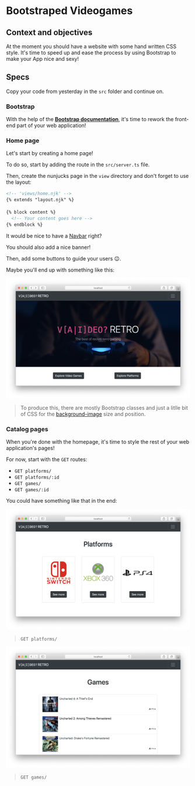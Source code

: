 # Bootstraped Videogames

## Context and objectives

At the moment you should have a website with some hand written CSS style. It's time to speed up and ease the process by using Bootstrap to make your App nice and sexy!

## Specs

Copy your code from yesterday in the `src` folder and continue on.

### Bootstrap

With the help of the **[Bootstrap documentation](https://getbootstrap.com/docs/5.0/getting-started/introduction/)**, it's time to rework the front-end part of your web application!

### Home page

Let's start by creating a home page!

To do so, start by adding the route in the `src/server.ts` file.

Then, create the nunjucks page in the `view` directory and don't forget to use the layout:

```html
<!-- 'views/home.njk' -->
{% extends "layout.njk" %}

{% block content %}
  <!-- Your content goes here -->
{% endblock %}
```

It would be nice to have a [Navbar](https://getbootstrap.com/docs/5.0/components/navbar/) right?

You should also add a nice banner!

Then, add some buttons to guide your users 😉.

Maybe you'll end up with something like this:

![Home page example](./assets/images/home-page.png)
> To produce this, there are mostly Bootstrap classes and just a litlle bit of CSS for the [background-image](https://developer.mozilla.org/en-US/docs/Web/CSS/background-image) size and position.

### Catalog pages

When you're done with the homepage, it's time to style the rest of your web application's pages!

For now, start with the `GET` routes:
- `GET platforms/`
- `GET platforms/:id`
- `GET games/`
- `GET games/:id`

You could have something like that in the end:

![Platforms page example](./assets/images/platforms.png)
> `GET platforms/`

![Games page example](./assets/images/games.png)
> `GET games/`
